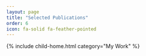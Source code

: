 ```yaml
---
layout: page
title: "Selected Publications"
order: 6
icon: fa-solid fa-feather-pointed
---
```


{% include child-home.html category="My Work" %}

<!-- <i class="fa-solid fa-feather"></i> -->

<!-- <i class="fa-solid fa-feather-pointed"></i> -->
